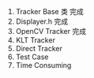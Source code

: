 <!--
 * @Author: Liu Weilong
 * @Date: 2021-02-27 22:14:31
 * @LastEditors: Liu Weilong 
 * @LastEditTime: 2021-03-02 14:38:57
 * @Description: 
-->
1. Tracker Base 类  完成
2. Displayer.h      完成
3. OpenCV Tracker   完成
4. KLT Tracker      
5. Direct Tracker
6. Test Case
7. Time Consuming